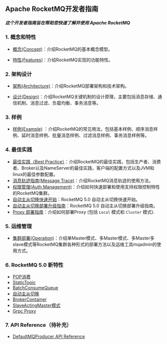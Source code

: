 ﻿Apache RocketMQ开发者指南
--------

##### 这个开发者指南旨在帮助您快速了解并使用 Apache RocketMQ

### 1. 概念和特性

- [概念(Concept)](concept.md)：介绍RocketMQ的基本概念模型。

- [特性(Features)](features.md)：介绍RocketMQ实现的功能特性。 


### 2. 架构设计

- [架构(Architecture)](architecture.md)：介绍RocketMQ部署架构和技术架构。

- [设计(Design)](design.md)：介绍RocketMQ关键机制的设计原理，主要包括消息存储、通信机制、消息过滤、负载均衡、事务消息等。


### 3. 样例

- [样例(Example)](RocketMQ_Example.md) ：介绍RocketMQ的常见用法，包括基本样例、顺序消息样例、延时消息样例、批量消息样例、过滤消息样例、事务消息样例等。

### 4. 最佳实践
- [最佳实践（Best Practice）](best_practice.md)：介绍RocketMQ的最佳实践，包括生产者、消费者、Broker以及NameServer的最佳实践，客户端的配置方式以及JVM和linux的最佳参数配置。
- [消息轨迹指南(Message Trace)](msg_trace/user_guide.md)：介绍RocketMQ消息轨迹的使用方法。
- [权限管理(Auth Management)](acl/user_guide.md)：介绍如何快速部署和使用支持权限控制特性的RocketMQ集群。
- [自动主从切换快速开始](controller/quick_start.md)：RocketMQ 5.0 自动主从切换快速开始。
- [自动主从切换部署升级指南](controller/deploy.md)：RocketMQ 5.0 自动主从切换部署升级指南。
- [Proxy 部署指南](proxy/deploy_guide.md)：介绍如何部署Proxy (包括 `Local` 模式和 `Cluster` 模式).

### 5. 运维管理
- [集群部署(Operation)](operation.md)：介绍单Master模式、多Master模式、多Master多slave模式等RocketMQ集群各种形式的部署方法以及运维工具mqadmin的使用方式。

### 6. RocketMQ 5.0 新特性

- [POP消费](https://github.com/apache/rocketmq/wiki/%5BRIP-19%5D-Server-side-rebalance,--lightweight-consumer-client-support)
- [StaticTopic](statictopic/RocketMQ_Static_Topic_Logic_Queue_设计.md)
- [BatchConsumeQueue](https://github.com/apache/rocketmq/wiki/RIP-26-Improve-Batch-Message-Processing-Throughput)
- [自动主从切换](controller/design.md)
- [BrokerContainer](BrokerContainer.md)
- [SlaveActingMaster模式](SlaveActingMasterMode.md)
- [Grpc Proxy](../../proxy/README.md)

### 7. API Reference（待补充）

- [DefaultMQProducer API Reference](client/java/API_Reference_DefaultMQProducer.md)







